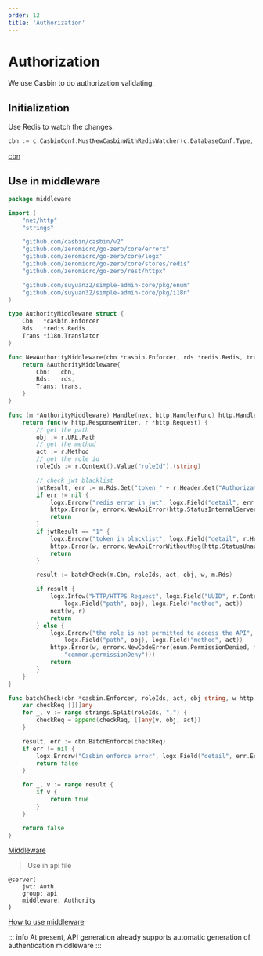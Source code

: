 ```yaml
---
order: 12
title: 'Authorization'
---
```

# Authorization

We use Casbin to do authorization validating.

## Initialization

Use Redis to watch the changes.

```go
cbn := c.CasbinConf.MustNewCasbinWithRedisWatcher(c.DatabaseConf.Type, c.DatabaseConf.GetDSN(), c.RedisConf)
```

[cbn](https://github.com/suyuan32/simple-admin-core/blob/master/api/internal/svc/servicecontext.go)

## Use in middleware

```go
package middleware

import (
	"net/http"
	"strings"

	"github.com/casbin/casbin/v2"
	"github.com/zeromicro/go-zero/core/errorx"
	"github.com/zeromicro/go-zero/core/logx"
	"github.com/zeromicro/go-zero/core/stores/redis"
	"github.com/zeromicro/go-zero/rest/httpx"

	"github.com/suyuan32/simple-admin-core/pkg/enum"
	"github.com/suyuan32/simple-admin-core/pkg/i18n"
)

type AuthorityMiddleware struct {
	Cbn   *casbin.Enforcer
	Rds   *redis.Redis
	Trans *i18n.Translator
}

func NewAuthorityMiddleware(cbn *casbin.Enforcer, rds *redis.Redis, trans *i18n.Translator) *AuthorityMiddleware {
	return &AuthorityMiddleware{
		Cbn:   cbn,
		Rds:   rds,
		Trans: trans,
	}
}

func (m *AuthorityMiddleware) Handle(next http.HandlerFunc) http.HandlerFunc {
	return func(w http.ResponseWriter, r *http.Request) {
		// get the path
		obj := r.URL.Path
		// get the method
		act := r.Method
		// get the role id
		roleIds := r.Context().Value("roleId").(string)

		// check jwt blacklist
		jwtResult, err := m.Rds.Get("token_" + r.Header.Get("Authorization"))
		if err != nil {
			logx.Errorw("redis error in jwt", logx.Field("detail", err.Error()))
			httpx.Error(w, errorx.NewApiError(http.StatusInternalServerError, err.Error()))
			return
		}
		if jwtResult == "1" {
			logx.Errorw("token in blacklist", logx.Field("detail", r.Header.Get("Authorization")))
			httpx.Error(w, errorx.NewApiErrorWithoutMsg(http.StatusUnauthorized))
			return
		}

		result := batchCheck(m.Cbn, roleIds, act, obj, w, m.Rds)

		if result {
			logx.Infow("HTTP/HTTPS Request", logx.Field("UUID", r.Context().Value("userId").(string)),
				logx.Field("path", obj), logx.Field("method", act))
			next(w, r)
			return
		} else {
			logx.Errorw("the role is not permitted to access the API", logx.Field("roleId", roleIds),
				logx.Field("path", obj), logx.Field("method", act))
			httpx.Error(w, errorx.NewCodeError(enum.PermissionDenied, m.Trans.Trans(r.Header.Get("Accept-Language"),
				"common.permissionDeny")))
			return
		}
	}
}

func batchCheck(cbn *casbin.Enforcer, roleIds, act, obj string, w http.ResponseWriter, rds *redis.Redis) bool {
	var checkReq [][]any
	for _, v := range strings.Split(roleIds, ",") {
		checkReq = append(checkReq, []any{v, obj, act})
	}

	result, err := cbn.BatchEnforce(checkReq)
	if err != nil {
		logx.Errorw("Casbin enforce error", logx.Field("detail", err.Error()))
		return false
	}

	for _, v := range result {
		if v {
			return true
		}
	}

	return false
}

```

[Middleware](https://github.com/suyuan32/simple-admin-core/blob/master/api/internal/middleware/authoritymiddleware.go)

> Use in api file

```text
@server(
    jwt: Auth
    group: api
    middleware: Authority
)
```

[How to use middleware](https://go-zero.dev/docs/advance/middleware)

::: info
At present, API generation already supports automatic generation of authentication middleware
:::